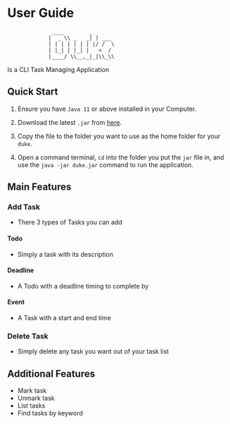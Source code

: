# User Guide
                  ____        _        
                 |  _ \\ _   _| | ___ 
                 | | | | | | | |/ /  \
                 | |_| | |_| |   <  /
                 |____/ \\__,_|_|\\_\\

Is a CLI Task Managing Application
## Quick Start
1. Ensure you have `Java 11` or above installed in your Computer.

2. Download the latest `.jar` from [here]().

3. Copy the file to the folder you want to use as the home folder for your `duke`.

4. Open a command terminal, ```cd``` into the folder you put the `jar` file in, and use the ```java -jar duke.jar``` command to run the application.


## Main Features
### Add Task
- There 3 types of Tasks you can add
#### Todo
- Simply a task with its description
#### Deadline
-  A Todo with a deadline timing to complete by
#### Event
-  A Task with a start and end time


### Delete Task
- Simply delete any task you want out of your task list

## Additional Features
- Mark task
- Unmark task
- List tasks
- Find tasks by keyword

